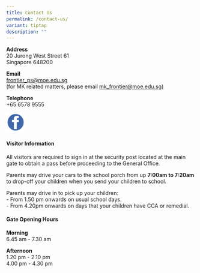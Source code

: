 ```yaml
---
title: Contact Us
permalink: /contact-us/
variant: tiptap
description: ""
---
```

<p><strong>Address</strong>
<br>20 Jurong West Street 61
<br>Singapore 648200</p>
<p><strong>Email</strong>
<br><a href="mailto:frontier_ps@moe.edu.sg" rel="noopener noreferrer nofollow" target="_blank">frontier_ps@moe.edu.sg</a>
<br>(for MK related matters, please email <a href="mailto:mk_frontier@moe.edu.sg" rel="noopener noreferrer nofollow" target="_blank">mk_frontier@moe.edu.sg)</a>
</p>
<p><strong>Telephone</strong>
<br>+65 6578 9555</p>
<p></p><a class="isomer-image-wrapper" href="https://www.facebook.com/frontier.primary"><img style="width: 10%;" height="auto" width="100%" alt="" src="/images/FB.png"></a>
<h4><strong>Visitor Information</strong></h4>
<p>All visitors are required to sign in at the security post located at the
main gate to obtain a pass before proceeding to the General Office.</p>
<p>Parents may drive your cars to the school porch from up <strong>7:00am to 7:20am</strong> to
drop-off your children when you send your children to school.</p>
<p>Parents may drive in to pick up your children:
<br>- From 1.50 pm onwards on usual school days.
<br>- From 4.20pm onwards on days that your children have CCA or remedial.</p>
<p></p>
<h4><strong>Gate Opening Hours</strong></h4>
<p><strong>Morning</strong>
<br>6.45 am - 7.30 am</p>
<p><strong>Afternoon</strong>
<br>1.20 pm - 2.10 pm
<br>4.00 pm - 4.30 pm</p>
<p></p>
<p></p>